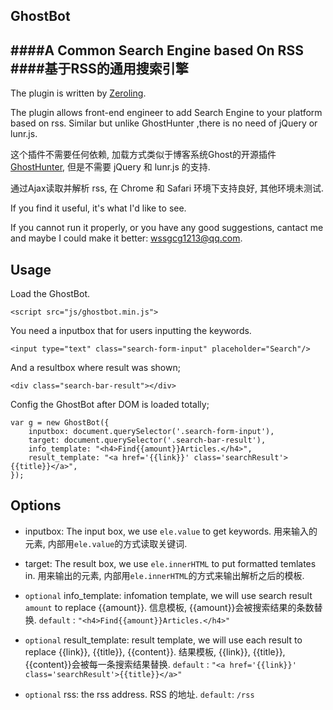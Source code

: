 GhostBot
---
####A Common Search Engine based On RSS
####基于RSS的通用搜索引擎
---
The plugin is written by [Zeroling](http://www.zeroling.com).

The plugin allows front-end engineer to add Search Engine to your platform based on rss. Similar but unlike GhostHunter ,there is no need of jQuery or lunr.js.

这个插件不需要任何依赖, 加载方式类似于博客系统Ghost的开源插件[GhostHunter](https://github.com/i11ume/ghostHunter/), 但是不需要 jQuery 和 lunr.js 的支持.

通过Ajax读取并解析 rss, 在 Chrome 和 Safari 环境下支持良好, 其他环境未测试.

If you find it useful, it's what I'd like to see.

If you cannot run it properly, or you have any good suggestions, cantact me and maybe I could make it better: <wssgcg1213@qq.com>.

Usage
---
Load the GhostBot.

```
<script src="js/ghostbot.min.js">	
```

You need a inputbox that for users inputting the keywords.

```
<input type="text" class="search-form-input" placeholder="Search"/>
```

And a resultbox where result was shown;

```
<div class="search-bar-result"></div>
```
Config the GhostBot after DOM is loaded totally;

```
var g = new GhostBot({
	inputbox: document.querySelector('.search-form-input'),
	target: document.querySelector('.search-bar-result'),
	info_template: "<h4>Find{{amount}}Articles.</h4>",
    result_template: "<a href='{{link}}' class='searchResult'>{{title}}</a>",
});
```

Options
---
- inputbox: The input box, we use `ele.value` to get keywords.  用来输入的元素, 内部用`ele.value`的方式读取关键词.

- target: The result box, we use `ele.innerHTML` to put formatted temlates in.  用来输出的元素, 内部用`ele.innerHTML`的方式来输出解析之后的模板.

- `optional` info_template: infomation template, we will use search result `amount` to replace {{amount}}.  信息模板, {{amount}}会被搜索结果的条数替换.
`default` : `"<h4>Find{{amount}}Articles.</h4>"`

- `optional` result_template: result template, we will use each result to replace {{link}}, {{title}}, {{content}}.   结果模板, {{link}}, {{title}}, {{content}}会被每一条搜索结果替换.
`default` : `"<a href='{{link}}' class='searchResult'>{{title}}</a>"`

- `optional` rss: the rss address. RSS 的地址. `default`: `/rss`
